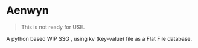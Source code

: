 # Aenwyn

> This is not ready for USE.
 
A python based WIP SSG , using kv (key-value) file as a Flat File database. 
